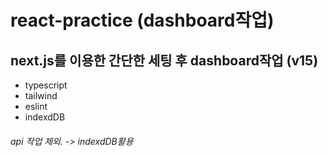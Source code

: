 # react-practice (dashboard작업)

## next.js를 이용한 간단한 세팅 후 dashboard작업 (v15)

- typescript
- tailwind
- eslint
- indexdDB

###### api 작업 제외. -> indexdDB활용